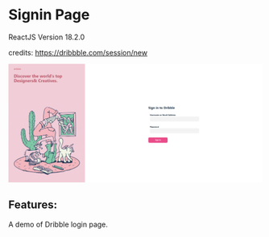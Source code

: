 # Signin Page

ReactJS Version 18.2.0

credits: https://dribbble.com/session/new

![sign in page](screenshot/dribblelogin.png)


## Features:
A demo of Dribble login page. 

